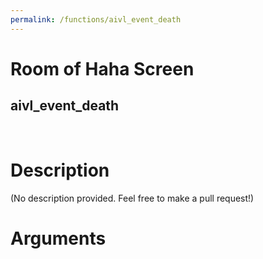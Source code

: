 ```yaml
---
permalink: /functions/aivl_event_death
---
```

# Room of Haha Screen  
## aivl_event_death  
&nbsp;  
# Description  
(No description provided. Feel free to make a pull request!) 
&nbsp;  
# Arguments


